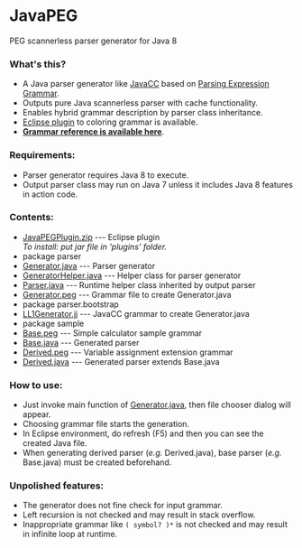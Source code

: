 # JavaPEG
PEG scannerless parser generator for Java 8

### What's this?
* A Java parser generator like [JavaCC](https://javacc.org/) based on [Parsing Expression Grammar](http://en.wikipedia.org/wiki/Parsing_expression_grammar).
* Outputs pure Java scannerless parser with cache functionality.
* Enables hybrid grammar description by parser class inheritance.
* [Eclipse plugin](https://github.com/TanumaHideki/JavaPEG/blob/master/JavaPEG/JavaPEGPlugin.zip) to coloring grammar is available.
* [__Grammar reference is available here__](https://github.com/TanumaHideki/JavaPEG/blob/master/Reference.md).

### Requirements:
* Parser generator requires Java 8 to execute.
* Output parser class may run on Java 7 unless it includes Java 8 features in action code.

### Contents:
* [JavaPEGPlugin.zip](https://github.com/TanumaHideki/JavaPEG/blob/master/JavaPEG/JavaPEGPlugin.zip) --- Eclipse plugin  
    _To install: put jar file in 'plugins' folder._
* package parser
 * [Generator.java](https://github.com/TanumaHideki/JavaPEG/blob/master/JavaPEG/src/parser/Generator.java) --- Parser generator
 * [GeneratorHelper.java](https://github.com/TanumaHideki/JavaPEG/blob/master/JavaPEG/src/parser/GeneratorHelper.java) --- Helper class for parser generator
 * [Parser.java](https://github.com/TanumaHideki/JavaPEG/blob/master/JavaPEG/src/parser/Parser.java) --- Runtime helper class inherited by output parser
 * [Generator.peg](https://github.com/TanumaHideki/JavaPEG/blob/master/JavaPEG/src/parser/Generator.peg) --- Grammar file to create Generator.java
* package parser.bootstrap
 * [LL1Generator.jj](https://github.com/TanumaHideki/JavaPEG/blob/master/JavaPEG/src/parser/bootstrap/LL1Generator.jj) --- JavaCC grammar to create Generator.java
* package sample
 * [Base.peg](https://github.com/TanumaHideki/JavaPEG/blob/master/JavaPEG/src/sample/Base.peg) --- Simple calculator sample grammar
 * [Base.java](https://github.com/TanumaHideki/JavaPEG/blob/master/JavaPEG/src/sample/Base.java) --- Generated parser
 * [Derived.peg](https://github.com/TanumaHideki/JavaPEG/blob/master/JavaPEG/src/sample/Derived.peg) --- Variable assignment extension grammar
 * [Derived.java](https://github.com/TanumaHideki/JavaPEG/blob/master/JavaPEG/src/sample/Derived.java) --- Generated parser extends Base.java

### How to use:
 * Just invoke main function of [Generator.java](https://github.com/TanumaHideki/JavaPEG/blob/master/JavaPEG/src/parser/Generator.java), then file chooser dialog will appear.
 * Choosing grammar file starts the generation.
 * In Eclipse environment, do refresh (F5) and then you can see the created Java file.
 * When generating derived parser (_e.g._ Derived.java), base parser (_e.g._ Base.java) must be created beforehand.

### Unpolished features:
* The generator does not fine check for input grammar.
* Left recursion is not checked and may result in stack overflow.
* Inappropriate grammar like `( symbol? )*` is not checked and may result in infinite loop at runtime.
